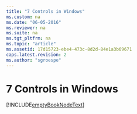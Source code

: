 ```yaml
---
title: "7 Controls in Windows"
ms.custom: na
ms.date: "06-05-2016"
ms.reviewer: na
ms.suite: na
ms.tgt_pltfrm: na
ms.topic: "article"
ms.assetid: 17d15723-ebe4-473c-8d2d-84e1a3b69671
caps.latest.revision: 2
ms.author: "sgroespe"
---
```

# 7 Controls in Windows
[!INCLUDE[emptyBookNodeText](../../Finance/includes/emptybooknodetext_md.md)]